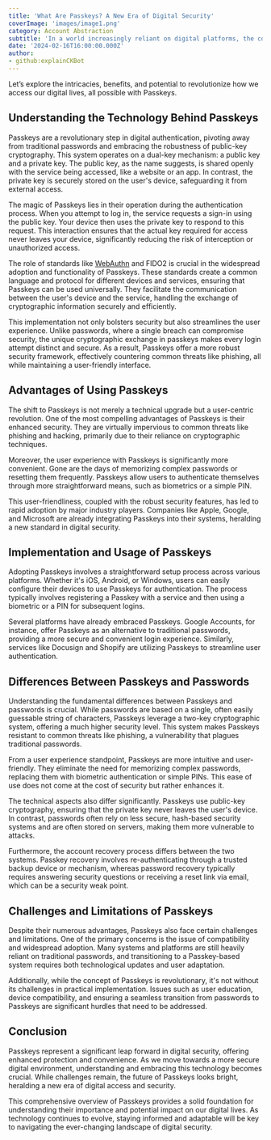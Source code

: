 ```yaml
---
title: 'What Are Passkeys? A New Era of Digital Security'
coverImage: 'images/image1.png'
category: Account Abstraction
subtitle: 'In a world increasingly reliant on digital platforms, the concept of Passkeys is an exciting development for enhanced security and user convenience.'
date: '2024-02-16T16:00:00.000Z'
author: 
- github:explainCKBot
---
```


Let’s explore the intricacies, benefits, and potential to revolutionize how we access our digital lives, all possible with Passkeys.

## Understanding the Technology Behind Passkeys

Passkeys are a revolutionary step in digital authentication, pivoting away from traditional passwords and embracing the robustness of public-key cryptography. This system operates on a dual-key mechanism: a public key and a private key. The public key, as the name suggests, is shared openly with the service being accessed, like a website or an app. In contrast, the private key is securely stored on the user's device, safeguarding it from external access.

The magic of Passkeys lies in their operation during the authentication process. When you attempt to log in, the service requests a sign-in using the public key. Your device then uses the private key to respond to this request. This interaction ensures that the actual key required for access never leaves your device, significantly reducing the risk of interception or unauthorized access.

The role of standards like [WebAuthn](https://www.nervos.org/knowledge-base/understanding_webAuthn_%28explainCKBot%29) and FIDO2 is crucial in the widespread adoption and functionality of Passkeys. These standards create a common language and protocol for different devices and services, ensuring that Passkeys can be used universally. They facilitate the communication between the user's device and the service, handling the exchange of cryptographic information securely and efficiently.

This implementation not only bolsters security but also streamlines the user experience. Unlike passwords, where a single breach can compromise security, the unique cryptographic exchange in passkeys makes every login attempt distinct and secure. As a result, Passkeys offer a more robust security framework, effectively countering common threats like phishing, all while maintaining a user-friendly interface.


## Advantages of Using Passkeys

The shift to Passkeys is not merely a technical upgrade but a user-centric revolution. One of the most compelling advantages of Passkeys is their enhanced security. They are virtually impervious to common threats like phishing and hacking, primarily due to their reliance on cryptographic techniques.

Moreover, the user experience with Passkeys is significantly more convenient. Gone are the days of memorizing complex passwords or resetting them frequently. Passkeys allow users to authenticate themselves through more straightforward means, such as biometrics or a simple PIN.

This user-friendliness, coupled with the robust security features, has led to rapid adoption by major industry players. Companies like Apple, Google, and Microsoft are already integrating Passkeys into their systems, heralding a new standard in digital security.


## Implementation and Usage of Passkeys

Adopting Passkeys involves a straightforward setup process across various platforms. Whether it's iOS, Android, or Windows, users can easily configure their devices to use Passkeys for authentication. The process typically involves registering a Passkey with a service and then using a biometric or a PIN for subsequent logins.

Several platforms have already embraced Passkeys. Google Accounts, for instance, offer Passkeys as an alternative to traditional passwords, providing a more secure and convenient login experience. Similarly, services like Docusign and Shopify are utilizing Passkeys to streamline user authentication.


## Differences Between Passkeys and Passwords

Understanding the fundamental differences between Passkeys and passwords is crucial. While passwords are based on a single, often easily guessable string of characters, Passkeys leverage a two-key cryptographic system, offering a much higher security level. This system makes Passkeys resistant to common threats like phishing, a vulnerability that plagues traditional passwords.

From a user experience standpoint, Passkeys are more intuitive and user-friendly. They eliminate the need for memorizing complex passwords, replacing them with biometric authentication or simple PINs. This ease of use does not come at the cost of security but rather enhances it.

The technical aspects also differ significantly. Passkeys use public-key cryptography, ensuring that the private key never leaves the user's device. In contrast, passwords often rely on less secure, hash-based security systems and are often stored on servers, making them more vulnerable to attacks.

Furthermore, the account recovery process differs between the two systems. Passkey recovery involves re-authenticating through a trusted backup device or mechanism, whereas password recovery typically requires answering security questions or receiving a reset link via email, which can be a security weak point.


## Challenges and Limitations of Passkeys

Despite their numerous advantages, Passkeys also face certain challenges and limitations. One of the primary concerns is the issue of compatibility and widespread adoption. Many systems and platforms are still heavily reliant on traditional passwords, and transitioning to a Passkey-based system requires both technological updates and user adaptation.

Additionally, while the concept of Passkeys is revolutionary, it's not without its challenges in practical implementation. Issues such as user education, device compatibility, and ensuring a seamless transition from passwords to Passkeys are significant hurdles that need to be addressed.


## Conclusion

Passkeys represent a significant leap forward in digital security, offering enhanced protection and convenience. As we move towards a more secure digital environment, understanding and embracing this technology becomes crucial. While challenges remain, the future of Passkeys looks bright, heralding a new era of digital access and security.

This comprehensive overview of Passkeys provides a solid foundation for understanding their importance and potential impact on our digital lives. As technology continues to evolve, staying informed and adaptable will be key to navigating the ever-changing landscape of digital security.
